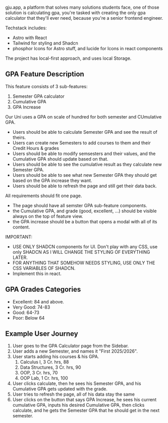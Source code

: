 gju.app, a platform that solves many solutions students face, one of those solution is calculating gpa, you're tasked with creating the only gpa calculator that they'll ever need, because you're a senior frontend engineer.

Techstack includes:
- Astro with React
- Tailwind for styling and Shadcn
- phosphor Icons for Astro stuff, and lucide for Icons in react components

The project has local-first approach, and uses local Storage.

## GPA Feature Description
This feature consists of 3 sub-features:
1. Semester GPA calculator
2. Cumulative GPA
3. GPA Increase

Our Uni uses a GPA on scale of hundred for both semester and CUmulative GPA.

- Users should be able to calculate Semester GPA and see the result of theirs.
- Users can create new Semesters to add courses to them and their Credit Hours & grades
- Users should be able to modify semsesters and their values, and the Cumulative GPA should update based on that.
- Users should be able to see the cumulative result as they calculate new Semester GPA.
- Users should be able to see what new Semester GPA they should get based on the GPA increase they want.
- Users should be able to refresh the page and still get their data back.

All requirements should fit one page.
- The page should have all semster GPA sub-feature components.
- the Cumulative GPA, and grade (good, excellent, ...) should be visible always on the top of feature view.
- the GPA increase should be a button that opens a modal with all of its content.

IMPORTANT: 
- USE ONLY SHADCN components for UI. Don't play with any CSS, use only SHADCN AS I WILL CHANGE THE STYLING OF EVERYTHING LATER.
- FOR ANYTHING THAT SOMEHOW NEEDS STYLING, USE ONLY THE CSS VARIABLES OF SHADCN.
- Implement this in react.

## GPA Grades Categories
- Excellent: 84 and above.
- Very Good: 74-83
- Good: 64-73
- Poor: Below 64

## Example User Journey
1. User goes to the GPA Calculator page from the Sidebar.
2. User adds a new Semester, and names it "First 2025/2026".
3. User starts adding his courses & his GPA.
	1. Calculus I, 3 Cr. hrs, 88
	2. Data Structures, 3 Cr. hrs, 90
	3. OOP, 3 Cr. hrs, 70
	4. OOP Lab, 1 Cr. hrs, 100
4. User clicks calculate, then he sees his Semester GPA, and his Cumulative GPA gets updated with the grade.
5. User tries to refresh the page, all of his data stay the same
6. User clicks on the button that says GPA Increase, he sees his current cumulative GPA, inputs his desired Cumulative GPA, then clicks calculate, and he gets the Semester GPA that he should get in the next semester.